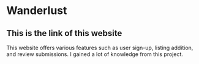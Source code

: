 # Wanderlust
## This is the link of this website
 

This website offers various features such as user sign-up, listing addition, and review submissions. I gained a lot of knowledge from this project.
